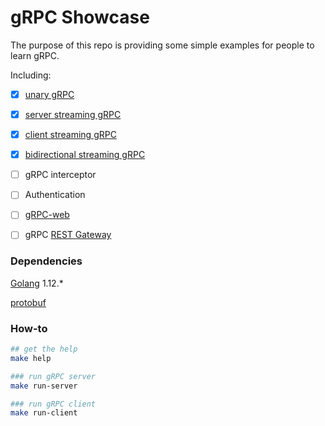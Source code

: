 # gRPC Showcase

The purpose of this repo is providing some simple examples for people to learn gRPC.

Including:

- [x] [unary gRPC](product-server/rpcserver/unary.go)

- [x] [server streaming gRPC](product-server/rpcserver/server-streaming.go)

- [x] [client streaming gRPC](product-server/rpcserver/client-streaming.go)

- [x] [bidirectional streaming gRPC](product-server/rpcserver/bidirectional-streaming.go)

- [ ] gRPC interceptor

- [ ] Authentication

- [ ] [gRPC-web](https://github.com/grpc/grpc-web)

- [ ] gRPC [REST Gateway](https://github.com/grpc-ecosystem/grpc-gateway)



### Dependencies

[Golang](https://golang.org/) 1.12.*

[protobuf](https://github.com/protocolbuffers/protobuf) 

### How-to
```bash
## get the help
make help

### run gRPC server
make run-server

### run gRPC client
make run-client
```

